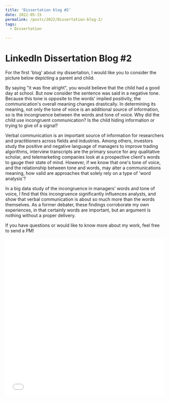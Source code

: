```yaml
---
title: 'Dissertation blog #2'
date: 2022-05-15
permalink: /posts/2022/Dissertation-blog-2/
tags:
  - Dissertation

---
```


# LinkedIn Dissertation Blog #2

For the first 'blog' about my dissertation, I would like you to consider the picture below depicting a parent and child.
 
By saying "it was fine alright", you would believe that the child had a good day at school. But now consider the sentence was said in a negative tone. Because this tone is opposite to the words' implied positivity, the communication's overall meaning changes drastically. In determining its meaning, not only the tone of voice is an additional source of information, so is the incongruence between the words and tone of voice. Why did the child use incongruent communication? Is the child hiding information or trying to give of a signal?
 
Verbal communication is an important source of information for researchers and practitioners across fields and industries. Among others, investors study the positive and negative language of managers to improve trading algorithms, interview transcripts are the primary source for any qualitative scholar, and telemarketing companies look at a prospective client's words to gauge their state of mind. However, if we know that one's tone of voice, and the relationship between tone and words, may alter a communications meaning, how valid are approaches that solely rely on a type of 'word analysis'?
 
In a big data study of the incongruence in managers' words and tone of voice, I find that this incongruence significantly influences analysts, and show that verbal communication is about so much more than the words themselves. As a former debater, these findings corroborate my own experiences, in that certainly words are important, but an argument is nothing without a proper delivery.
 
If you have questions or would like to know more about my work, feel free to send a PM!

<iframe src="/images/blog2.jpg" width="100%" height="500" frameborder="no" border="0" marginwidth="0" marginheight="0"></iframe>
